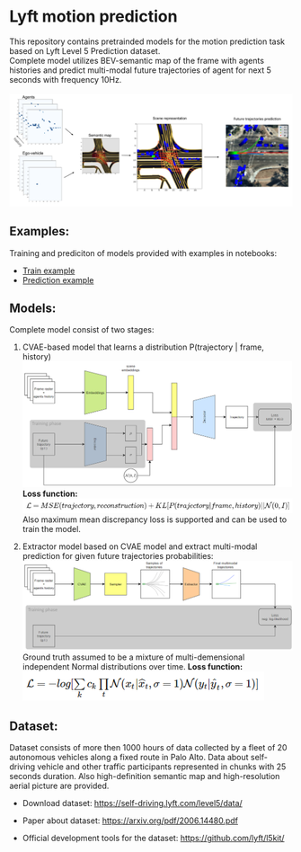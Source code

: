 # Lyft motion prediction

This repository contains pretrainded models for the motion prediction task based on Lyft Level 5 Prediction dataset. <br>
Complete model utilizes BEV-semantic map of the frame with agents histories and predict multi-modal future trajectories of agent for next 5 seconds with frequency 10Hz. 
<br/><br/>
![](images/example.png)

## Examples:
Training and prediciton of models provided with examples in notebooks:
 * [Train example](https://github.com/kumgleb/Lyft_motion_prediction/blob/main/examples/train_example.ipynb)
 * [Prediction example](https://github.com/kumgleb/Lyft_motion_prediction/blob/main/examples/prediction_example.ipynb)

## Models:
Complete model consist of two stages:
1. CVAE-based model that learns a distribution P(trajectory | frame, history)
![](images/CVAE_model.png)
**Loss function:** <br>
![](images/loss_cvae.PNG) <br>
Also maximum mean discrepancy loss is supported and can be used to train the model.

2. Extractor model based on CVAE model and extract multi-modal prediction for given future trajectories probabilities:
![](images/Extractor_model.png)
Ground truth assumed to be a mixture of multi-demensional independent Normal distributions over time.
**Loss function:** <br>
![](images/loss_extractor.PNG)

## Dataset:
Dataset consists of more then 1000 hours of data collected by a fleet of 20 autonomous vehicles along a fixed route in Palo Alto.
Data about self-driving vehicle and other traffic participants represented in chunks with 25 seconds duration.
Also high-definition semantic map and high-resolution aerial picture are provided.

* Download dataset:
https://self-driving.lyft.com/level5/data/

* Paper about dataset:
https://arxiv.org/pdf/2006.14480.pdf

* Official development tools for the dataset:
https://github.com/lyft/l5kit/



